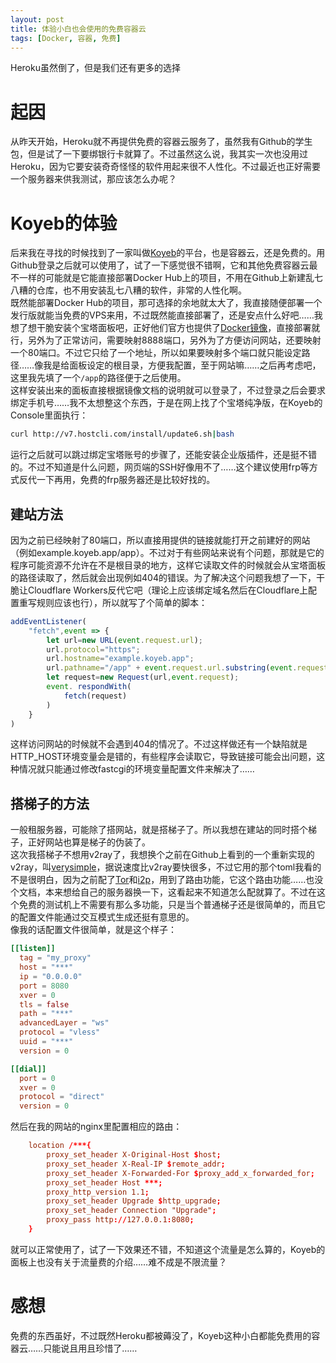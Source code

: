 ```yaml
---
layout: post
title: 体验小白也会使用的免费容器云
tags: [Docker, 容器, 免费]
---
```


  Heroku虽然倒了，但是我们还有更多的选择<!--more-->    

# 起因
  从昨天开始，Heroku就不再提供免费的容器云服务了，虽然我有Github的学生包，但是试了一下要绑银行卡就算了。不过虽然这么说，我其实一次也没用过Heroku，因为它要安装奇奇怪怪的软件用起来很不人性化。不过最近也正好需要一个服务器来供我测试，那应该怎么办呢？   

# Koyeb的体验
  后来我在寻找的时候找到了一家叫做[Koyeb](https://www.koyeb.com/)的平台，也是容器云，还是免费的。用Github登录之后就可以使用了，试了一下感觉很不错啊，它和其他免费容器云最不一样的可能就是它能直接部署Docker Hub上的项目，不用在Github上新建乱七八糟的仓库，也不用安装乱七八糟的软件，非常的人性化啊。   
  既然能部署Docker Hub的项目，那可选择的余地就太大了，我直接随便部署一个发行版就能当免费的VPS来用，不过既然能直接部署了，还是安点什么好吧……我想了想干脆安装个宝塔面板吧，正好他们官方也提供了[Docker镜像](https://hub.docker.com/r/btpanel/baota)，直接部署就行，另外为了正常访问，需要映射8888端口，另外为了方便访问网站，还要映射一个80端口。不过它只给了一个地址，所以如果要映射多个端口就只能设定路径……像我是给面板设定的根目录，方便我配置，至于网站嘛……之后再考虑吧，这里我先填了一个`/app`的路径便于之后使用。   
  这样安装出来的面板直接根据镜像文档的说明就可以登录了，不过登录之后会要求绑定手机号……我不太想整这个东西，于是在网上找了个宝塔纯净版，在Koyeb的Console里面执行：
```bash
curl http://v7.hostcli.com/install/update6.sh|bash
```
  运行之后就可以跳过绑定宝塔账号的步骤了，还能安装企业版插件，还是挺不错的。不过不知道是什么问题，网页端的SSH好像用不了……这个建议使用frp等方式反代一下再用，免费的frp服务器还是比较好找的。   
## 建站方法
  因为之前已经映射了80端口，所以直接用提供的链接就能打开之前建好的网站（例如example.koyeb.app/app）。不过对于有些网站来说有个问题，那就是它的程序可能资源不允许在不是根目录的地方，这样它读取文件的时候就会从宝塔面板的路径读取了，然后就会出现例如404的错误。为了解决这个问题我想了一下，干脆让Cloudflare Workers反代它吧（理论上应该绑定域名然后在Cloudflare上配置重写规则应该也行），所以就写了个简单的脚本：   
```javascript
addEventListener(
    "fetch",event => {
        let url=new URL(event.request.url);
        url.protocol="https";
        url.hostname="example.koyeb.app";
        url.pathname="/app" + event.request.url.substring(event.request.url.indexOf('/',8),(event.request.url + "?").indexOf('?'));
        let request=new Request(url,event.request);
        event. respondWith(
            fetch(request)
        )
    }
)
```
  这样访问网站的时候就不会遇到404的情况了。不过这样做还有一个缺陷就是HTTP_HOST环境变量会是错的，有些程序会读取它，导致链接可能会出问题，这种情况就只能通过修改fastcgi的环境变量配置文件来解决了……   
## 搭梯子的方法
  一般租服务器，可能除了搭网站，就是搭梯子了。所以我想在建站的同时搭个梯子，正好网站也算是梯子的伪装了。   
  这次我搭梯子不想用v2ray了，我想换个之前在Github上看到的一个重新实现的v2ray，叫[verysimple](https://github.com/e1732a364fed/v2ray_simple)，据说速度比v2ray要快很多，不过它用的那个toml我看的不是很明白，因为之前配了[Tor](/2022/11/16/tor.html)和[i2p](/2022/11/23/i2p.html)，用到了路由功能，它这个路由功能……也没个文档，本来想给自己的服务器换一下，这看起来不知道怎么配就算了。不过在这个免费的测试机上不需要有那么多功能，只是当个普通梯子还是很简单的，而且它的配置文件能通过交互模式生成还挺有意思的。   
  像我的话配置文件很简单，就是这个样子：   
```toml
[[listen]]
  tag = "my_proxy"
  host = "***"
  ip = "0.0.0.0"
  port = 8080
  xver = 0
  tls = false
  path = "***"
  advancedLayer = "ws"
  protocol = "vless"
  uuid = "***"
  version = 0

[[dial]]
  port = 0
  xver = 0
  protocol = "direct"
  version = 0
```
  然后在我的网站的nginx里配置相应的路由：   
```conf
    location /***{
  		proxy_set_header X-Original-Host $host;
  		proxy_set_header X-Real-IP $remote_addr;
  		proxy_set_header X-Forwarded-For $proxy_add_x_forwarded_for;
  		proxy_set_header Host ***;
  		proxy_http_version 1.1;
  		proxy_set_header Upgrade $http_upgrade;
  		proxy_set_header Connection "Upgrade";
  		proxy_pass http://127.0.0.1:8080;
    }
```
  就可以正常使用了，试了一下效果还不错，不知道这个流量是怎么算的，Koyeb的面板上也没有关于流量费的介绍……难不成是不限流量？   

# 感想
  免费的东西虽好，不过既然Heroku都被薅没了，Koyeb这种小白都能免费用的容器云……只能说且用且珍惜了……
